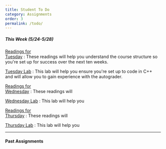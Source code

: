 ```yaml
---
title: Student To Do
category: Assignments
order: 3
permalink: /todo/
---
```


##### This Week (5/24-5/28)
[Readings for<br>Tuesday](/wk1#tues)
: These readings will help you understand the course structure so you're set up for success over the next ten weeks.

[Tuesday Lab](/lab01)
: This lab will help you ensure you're set up to code in C++ and will allow you to gain experience with the autograder.

[Readings for<br>Wednesday](/wk1#weds)
: These readings will 


[Wednesday Lab](/lab02)
: This lab will help you 

[Readings for<br>Thursday](/wk1#thurs)
: These readings will

[Thursday Lab](/lab03)
: This lab will help you 

---

#### Past Assignments